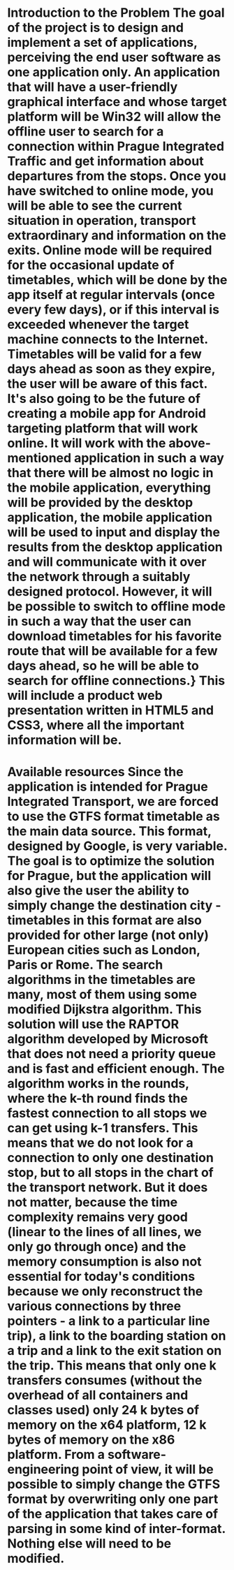 <h1> Introduction to the Problem </ h1>
The goal of the project is to design and implement a set of applications, perceiving the end user software as one application only. An application that will have a user-friendly graphical interface and whose target platform will be Win32 will allow the offline user to search for a connection within Prague Integrated Traffic and get information about departures from the stops. Once you have switched to online mode, you will be able to see the current situation in operation, transport extraordinary and information on the exits. Online mode will be required for the occasional update of timetables, which will be done by the app itself at regular intervals (once every few days), or if this interval is exceeded whenever the target machine connects to the Internet. Timetables will be valid for a few days ahead as soon as they expire, the user will be aware of this fact. It's also going to be the future of creating a mobile app for Android targeting platform that will work online. It will work with the above-mentioned application in such a way that there will be almost no logic in the mobile application, everything will be provided by the desktop application, the mobile application will be used to input and display the results from the desktop application and will communicate with it over the network through a suitably designed protocol. However, it will be possible to switch to offline mode in such a way that the user can download timetables for his favorite route that will be available for a few days ahead, so he will be able to search for offline connections.} This will include a product web presentation written in HTML5 and CSS3, where all the important information will be.

<h1> Available resources </ h1>
Since the application is intended for Prague Integrated Transport, we are forced to use the GTFS format timetable as the main data source. This format, designed by Google, is very variable. The goal is to optimize the solution for Prague, but the application will also give the user the ability to simply change the destination city - timetables in this format are also provided for other large (not only) European cities such as London, Paris or Rome. The search algorithms in the timetables are many, most of them using some modified Dijkstra algorithm. This solution will use the RAPTOR algorithm developed by Microsoft that does not need a priority queue and is fast and efficient enough. The algorithm works in the rounds, where the k-th round finds the fastest connection to all stops we can get using k-1 transfers. This means that we do not look for a connection to only one destination stop, but to all stops in the chart of the transport network. But it does not matter, because the time complexity remains very good (linear to the lines of all lines, we only go through once) and the memory consumption is also not essential for today's conditions because we only reconstruct the various connections by three pointers - a link to a particular line trip), a link to the boarding station on a trip and a link to the exit station on the trip. This means that only one k transfers consumes (without the overhead of all containers and classes used) only 24 k bytes of memory on the x64 platform, 12 k bytes of memory on the x86 platform. From a software-engineering point of view, it will be possible to simply change the GTFS format by overwriting only one part of the application that takes care of parsing in some kind of inter-format. Nothing else will need to be modified.
